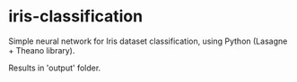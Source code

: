 # iris-classification

Simple neural network for Iris dataset classification, using Python (Lasagne + Theano library).

Results in 'output' folder.
